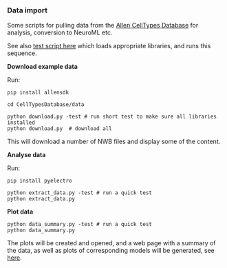 
### Data import

Some scripts for pulling data from the [Allen CellTypes Database](http://celltypes.brain-map.org/) for analysis, conversion to NeuroML etc.

See also [test script here](https://github.com/OpenSourceBrain/AllenInstituteNeuroML/blob/master/.github/workflows/non-omv.yml) which loads appropriate libraries, and runs this sequence.

**Download example data**

Run:

    pip install allensdk

    cd CellTypesDatabase/data

    python download.py -test # run short test to make sure all libraries installed
    python download.py  # download all

This will download a number of NWB files and display some of the content.


**Analyse data**

Run:

    pip install pyelectro

    python extract_data.py -test # run a quick test
    python extract_data.py


**Plot data**


    python data_summary.py -test # run a quick test
    python data_summary.py

The plots will be created and opened, and a web page with a summary of the data, as well as plots of corresponding models will be generated, see [here](https://github.com/OpenSourceBrain/AllenInstituteNeuroML/blob/master/CellTypesDatabase/data/summary/README.md).
